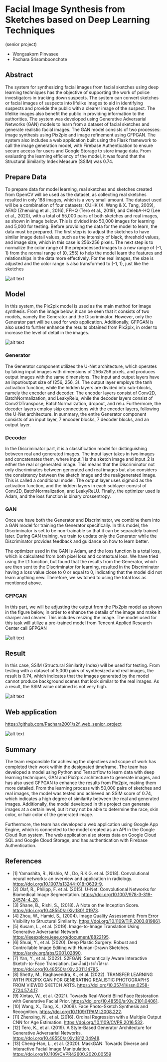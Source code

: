 # **Facial Image Synthesis from Sketches based on Deep Learning Techniques**

(senior project)

- Wongsakorn Pinvasee
- Pachara Srisomboonchote

## **Abstract**
The system for synthesizing facial images from facial sketches using deep learning techniques has the objective of supporting the work of police investigators in tracking down suspects. The system can convert sketches or facial images of suspects into lifelike images to aid in identifying suspects and provide the public with a clearer image of the suspect. The lifelike images also benefit the public in providing information to the authorities. The system was developed using Generative Adversarial Networks (GAN) models to learn from a dataset of facial sketches and generate realistic facial images. The GAN model consists of two processes: image synthesis using Pix2pix and image refinement using GFPGAN. The system also includes a web application built using the Flask framework to call the image generation model, with Firebase Authentication to ensure secure access for users and Google Storage to store image data. From evaluating the learning efficiency of the model, it was found that the Structural Similarity Index Measure (SSIM) was 0.74.

## **Prepare Data**
To prepare data for model learning, real sketches and sketches created from OpenCV will be used as the dataset, as collecting real sketches resulted in only 188 images, which is a very small amount. The dataset used will be a combination of four datasets: CUHK (X. Wang & X. Tang, 2009), AFAD (Zhenxing et al., 2016), FFHQ (Tero et al., 2019), and CelebA-HQ (Lee et al., 2020), with a total of 55,000 pairs of both sketches and real images, as shown in image below. This is divided into 50,000 images for learning and 5,000 for testing. Before providing the data for the model to learn, the data must be prepared. The first step is to adjust the sketches to have similar image detail values, such as the intensity of black, threshold values, and image size, which in this case is 256x256 pixels. The next step is to normalize the color range of the preprocessed images to a new range of (-1, 1) from the normal range of (0, 255) to help the model learn the features and relationships in the data more effectively. For the real images, the size is adjusted and the color range is also transformed to (-1, 1), just like the sketches

![alt text](https://github.com/SunWPS/s2f_model_senior_project/blob/master/images/0.jpg?raw=true)

## **Model**
In this system, the Pix2pix model is used as the main method for image synthesis. From the image below, it can be seen that it consists of two models, namely the Generator and the Discriminator. However, only the Generator part will be used for web application. Additionally, GFPGAN is also used to further enhance the results obtained from Pix2pix, in order to increase the level of detail in the images.

![alt text](https://github.com/SunWPS/s2f_model_senior_project/blob/master/images/1.jpg?raw=true)

### **Generator**
The Generator component utilizes the U-Net architecture, which operates by taking input images with dimensions of 256x256 pixels, and produces output images with the same dimensions. The input and output layers have an input/output size of (256, 256, 3). The output layer employs the tanh activation function, while the hidden layers are divided into sub-blocks, namely the encoder and decoder. The encoder layers consist of Conv2D, BatchNormalization, and LeakyRelu, while the decoder layers consist of Conv2DTranspose, BatchNormalization, dropout, and relu. Furthermore, the decoder layers employ skip connections with the encoder layers, following the U-Net architecture. In summary, the entire Generator component consists of an input layer, 7 encoder blocks, 7 decoder blocks, and an output layer.

### **Decoder**
In the Discriminator part, it is a classification model for distinguishing between real and generated images. The input layer takes in two images and concatenates them, where input_1 is the sketch image and input_2 is either the real or generated image. This means that the Discriminator not only discriminates between generated and real images but also considers the consistency between the sketch image and the real/generated image. This is called a conditional model. The output layer uses sigmoid as the activation function, and the hidden layers in each sublayer consist of Conv2D, BatchNormalization, and LeakyReLU. Finally, the optimizer used is Adam, and the loss function is binary crossentropy.

### **GAN**
Once we have both the Generator and Discriminator, we combine them into a GAN model for training the Generator specifically. In this model, the Discriminator is set to be non-trainable so that it can be separately trained later. During GAN training, we train to update only the Generator while the Discriminator provides feedback and guidance on how to learn better.

The optimizer used in the GAN is Adam, and the loss function is a total loss, which is calculated from both pixel loss and contextual loss. We have tried using the L1 function, but found that the results from the Generator, which are then sent to the Discriminator for learning, resulted in the Discriminator having a loss value close to 0 or equal to 0, indicating that the model did not learn anything new. Therefore, we switched to using the total loss as mentioned above.

### **GFPGAN**
In this part, we will be adjusting the output from the Pix2pix model as shown in the figure below, in order to enhance the details of the image and make it sharper and clearer. This includes resizing the image. The model used for this task will utilize a pre-trained model from Tencent Applied Research Center call GFPGAN

![alt text](https://github.com/SunWPS/s2f_model_senior_project/blob/master/images/2.jpg?raw=true)

## **Result**
In this case, SSIM (Structural Similarity Index) will be used for testing. From testing with a dataset of 5,000 pairs of synthesized and real images, the result is 0.74, which indicates that the images generated by the model cannot produce background scenes that look similar to the real images. As a result, the SSIM value obtained is not very high.

![alt text](https://github.com/SunWPS/s2f_model_senior_project/blob/master/images/4.jpg?raw=true)

## **Web application**
https://github.com/Pachara2001/s2f_web_senior_project

![alt text](https://github.com/SunWPS/s2f_model_senior_project/blob/master/images/3.jpg?raw=true)

## **Summary**
The team responsible for achieving the objectives and scope of work has completed their work within the designated timeframe. The team has developed a model using Python and Tensorflow to learn data with deep learning techniques, GAN and Pix2pix architecture to generate images, and has also used GFPGAN to enhance the results from Pix2pix, making them more detailed. From the learning process with 50,000 pairs of sketches and real images, the model was tested and achieved an SSIM score of 0.74, which indicates a high degree of similarity between the real and generated images. Additionally, the model developed in this project can generate images at a certain level, but it may not be able to determine the race, skin color, or hair color of the generated image.

Furthermore, the team has developed a web application using Google App Engine, which is connected to the model created as an API in the Google Cloud Run system. The web application also stores data on Google Cloud SQL and Google Cloud Storage, and has authentication with Firebase Authentication.

## **References**
- [1] Yamashita, R., Nishio, M., Do, R.K.G. et al. (2018). Convolutional neural networks: an overview and application in radiology. https://doi.org/10.1007/s13244-018-0639-9.
- [2] Olaf, R., Philipp, F. et al. (2015). U-Net: Convolutional Networks for Biomedical Image Segmentation. https://doi.org/10.1007/978-3-319-24574-4_28.
- [3] Shane, B., Rishi, S., (2018). A Note on the Inception Score. https://doi.org/10.48550/arXiv.1801.01973.
- [4] Zhou, W., Hamid, S., (2004). Image Quality Assessment: From Error Visibility to Structural Similarity. https://doi.org/10.1109/TIP.2003.819861.
- [5] Kusam, L., et al. (2019). Image-to-Image Translation Using Generative Adversarial Network. https://ieeexplore.ieee.org/document/8822195.
- [6] Shuai, Y., et al. (2020). Deep Plastic Surgery: Robust and Controllable Image Editing with Human-Drawn Sketches. https://arxiv.org/abs/2001.02890.
- [7] Yan, Y., et al. (2022). S2FGAN: Semantically Aware Interactive Sketch-to-Face Translation. [ออนไลน์] เข้าถึงได้จาก https://doi.org/10.48550/arXiv.2011.14785.
- [8] Shetty, M., Raghavendra, K., et al. (2022). TRANSFER LEARNING WITH PIX2PIX GAN FOR GENERATING REALISTIC PHOTOGRAPHS FROM VIEWED SKETCH ARTS. https://doi.org/10.35741/issn.0258-2724.57.4.17.
- [9] Xintao, W., et al. (2021). Towards Real-World Blind Face Restoration with Generative Facial Prior. https://doi.org/10.48550/arXiv.2101.04061.
- [10] Wang, X., Tang, X., (2009). Face Photo-Sketch Synthesis and Recognition. https://doi.org/10.1109/TPAMI.2008.222.
- [11] Zhenxing, N., et al. (2016). Ordinal Regression with a Multiple Output CNN for Age Estimation. https://doi.org/10.1109/CVPR.2016.532.
- [12] Tero, K., et al. (2019). A Style-Based Generator Architecture for Generative Adversarial Networks. https://doi.org/10.48550/arXiv.1812.04948.
- [13] Cheng-Han, L., et al. (2020). MaskGAN: Towards Diverse and Interactive Facial Image Manipulation. https://doi.org/10.1109/CVPR42600.2020.00559
